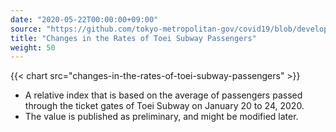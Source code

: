 ```yaml
---
date: "2020-05-22T00:00:00+09:00"
source: "https://github.com/tokyo-metropolitan-gov/covid19/blob/development/data/metro.json"
title: "Changes in the Rates of Toei Subway Passengers"
weight: 50
---
```


{{< chart src="changes-in-the-rates-of-toei-subway-passengers" >}}

- A relative index that is based on the average of passengers passed through the ticket gates of Toei Subway on January 20 to 24, 2020.
- The value is published as preliminary, and might be modified later.

